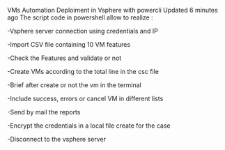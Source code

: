 VMs Automation Deploiment in Vsphere with powercli
 Updated 6 minutes ago
The script code in powershell allow to realize :

-Vsphere server connection using credentials and IP

-Import CSV file containing 10 VM features

-Check the Features and validate or not

-Create VMs according to the total line in the csc file

-Brief after create or not the vm in the terminal

-Include success, errors or cancel VM in different lists

-Send by mail the reports

-Encrypt the credentials in a local file create for the case

-Disconnect to the vsphere server
